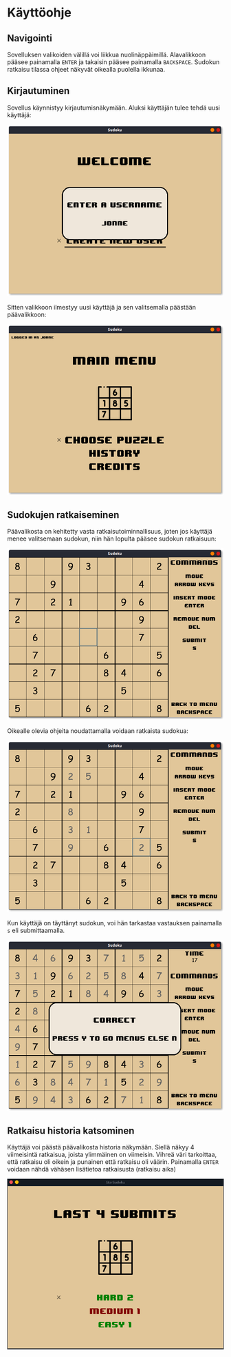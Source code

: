 # Käyttöohje

## Navigointi

Sovelluksen valikoiden välillä voi liikkua nuolinäppäimillä. Alavalikkoon pääsee painamalla `ENTER` ja takaisin pääsee painamalla `BACKSPACE`. Sudokun ratkaisu tilassa ohjeet näkyvät oikealla puolella ikkunaa. 

## Kirjautuminen

Sovellus käynnistyy kirjautumisnäkymään. Aluksi käyttäjän tulee tehdä uusi käyttäjä: 

![](./kuvat/kayttoohje-uusi-kayttaja.png)

Sitten valikkoon ilmestyy uusi käyttäjä ja sen valitsemalla päästään päävalikkoon:

![](./kuvat/kayttoohje-paavalikko.png)

## Sudokujen ratkaiseminen

Päävalikosta on kehitetty vasta ratkaisutoiminnallisuus, joten jos käyttäjä menee valitsemaan sudokun, niin hän lopulta pääsee sudokun ratkaisuun: 

![](./kuvat/kayttoohje-sudokun-ratkaisu.png)

Oikealle olevia ohjeita noudattamalla voidaan ratkaista sudokua: 

![](./kuvat/kayttoohje-sudokua-ratkaistaan.png)

Kun käyttäjä on täyttänyt sudokun, voi hän tarkastaa vastauksen painamalla `s` eli submittaamalla. 

![](./kuvat/kayttoohje-vastaus-oikein.png)

## Ratkaisu historia katsominen

Käyttäjä voi päästä päävalikosta historia näkymään. Siellä näkyy 4 viimeisintä ratkaisua, joista ylimmäinen on viimeisin. Vihreä väri tarkoittaa, että ratkaisu oli oikein ja punainen että ratkaisu oli väärin. Painamalla `ENTER` voidaan nähdä vähäsen lisätietoa ratkaisusta (ratkaisu aika)

![](./kuvat/kayttoohje-historia.png)
